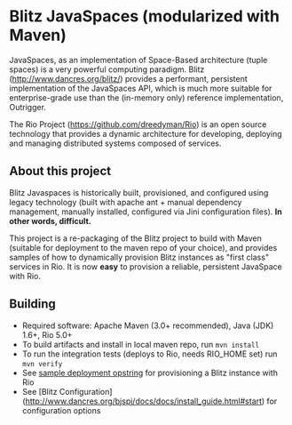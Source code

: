 Blitz JavaSpaces (modularized with Maven)
=========================================

JavaSpaces, as an implementation of Space-Based architecture (tuple spaces) is a very powerful computing paradigm.
Blitz (http://www.dancres.org/blitz/) provides a performant, persistent implementation of the JavaSpaces API, which
is much more suitable for enterprise-grade use than the (in-memory only) reference implementation, Outrigger.

The Rio Project (https://github.com/dreedyman/Rio) is an open source technology that provides a dynamic architecture
for developing, deploying and managing distributed systems composed of services.

About this project
------------------

Blitz Javaspaces is historically built, provisioned, and configured using legacy technology
(built with apache ant + manual dependency management, manually installed, configured via Jini configuration files).
**In other words, difficult.**

This project is a re-packaging of the Blitz project to build with Maven (suitable for deployment to the maven repo of
your choice), and provides samples of how to dynamically provision Blitz instances as "first class" services in Rio.
It is now **easy** to provision a reliable, persistent JavaSpace with Rio.

Building
--------

* Required software: Apache Maven (3.0+ recommended), Java (JDK) 1.6+, Rio 5.0+
* To build artifacts and install in local maven repo, run `mvn install`
* To run the integration tests (deploys to Rio, needs RIO_HOME set) run `mvn verify`
* See [sample deployment opstring](https://github.com/DawidLoubser/blitz-javaspaces-modularised/blob/master/blitz-service/src/test/conf/deployment.groovy)
for provisioning a Blitz instance with Rio
* See [Blitz Configuration] (http://www.dancres.org/bjspj/docs/docs/install_guide.html#start) for configuration options